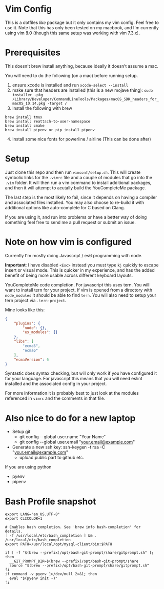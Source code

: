 
# Vim Config

This is a dotfiles *like* package but it only contains my vim config.  Feel
free to use it. Note that this has only been tested on my macbook, and I'm
currently using vim 8.0 (though this same setup was working with vim 7.3.x).

# Prerequisites

This doesn't brew install anything, because ideally it doesn't assume a mac.

You will need to do the following (on a mac) before running setup.

1. ensure xcode is installed and run `xcode-select --install`
2. make sure that headers are installed (this is a new mojave thing): `sudo installer -pkg /Library/Developer/CommandLineTools/Packages/macOS_SDK_headers_for_macOS_10.14.pkg -target /`
3. Install the following with brew
```
brew install tmux
brew install reattach-to-user-namespace
brew install cmake
brew install pipenv or pip install pipenv
```
4. Install some nice fonts for powerline / airline (This can be done after)

# Setup

Just clone this repo and then run `vimconf/setup.sh`. This will create symbolic
links for the `.vimrc` file and a couple of modules that go into the `.vim`
folder. It will then run a vim command to install additional packages, and then
it will attempt to acutally build the YouCompleteMe package.

The last step is the most likely to fail, since it depends on having a compiler
and associated files installed. You may also choose to re-build it with
additional options like auto-complete for C based on Clang.

If you are using it, and run into problems or have a better way of doing
something feel free to send me a pull request or submit an issue.

# Note on how vim is configured

Currently I'm mostly doing Javascript / es6 programming with node.

**Important**: I have disabled `<Esc>` instead you must type `kj` quickly to
escape insert or visual mode.  This is quicker in my experience, and has the
added benefit of being more usable across different keyboard layouts.

YouCompleteMe code completion.  For javascript this uses tern. You will want to
install tern for your project.  If vim is opened from a directory with
`node_modules` it should be able to find `tern`.  You will also need to setup
your tern project via `.tern-project`.

Mine looks like this:


```json
{
    "plugins": {
        "node": {},
        "es_modules": {}
    },
    "libs": [
        "ecma5",
        "ecma6"
    ],
    "ecmaVersion": 6
}
```

Syntastic does syntax checking, but will only work if you have configured it
for your language.  For javascript this means that you will need eslint
installed and the associated config in your project.

For more information it is probably best to just look at the modules referenced
in `vimrc` and the comments in that file.

# Also nice to do for a new laptop

- Setup git
  - git config --global user.name "Your Name"
  - git config --global user.email "your.email@example.com"
- Generate a new ssh key: ssh-keygen -t rsa -C "your.email@example.com"
  - upload public part to github etc.

If you are using python

- pyenv
- pipenv


# Bash Profile snapshot
```
export LANG="en_US.UTF-8"
export CLICOLOR=1

# Enables bash completion. See 'brew info bash-completion' for details.
[ -f /usr/local/etc/bash_completion ] && . /usr/local/etc/bash_completion
export PATH=/usr/local/opt/mysql-client/bin:$PATH

if [ -f "$(brew --prefix)/opt/bash-git-prompt/share/gitprompt.sh" ]; then
  __GIT_PROMPT_DIR=$(brew --prefix)/opt/bash-git-prompt/share
  source "$(brew --prefix)/opt/bash-git-prompt/share/gitprompt.sh"
fi
if command -v pyenv 1>/dev/null 2>&1; then
  eval "$(pyenv init -)"
fi
```
